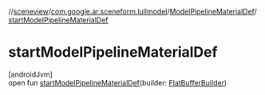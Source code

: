 //[sceneview](../../../index.md)/[com.google.ar.sceneform.lullmodel](../index.md)/[ModelPipelineMaterialDef](index.md)/[startModelPipelineMaterialDef](start-model-pipeline-material-def.md)

# startModelPipelineMaterialDef

[androidJvm]\
open fun [startModelPipelineMaterialDef](start-model-pipeline-material-def.md)(builder: [FlatBufferBuilder](../../com.google.flatbuffers/-flat-buffer-builder/index.md))
